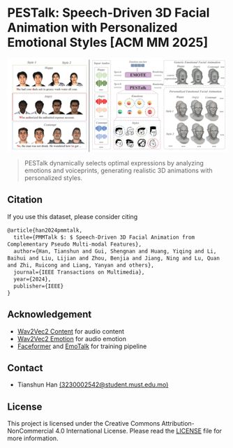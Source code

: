 # PESTalk: Speech-Driven 3D Facial Animation with Personalized Emotional Styles [ACM MM 2025]


<img src="./PESTalk.png" /> 

> PESTalk dynamically selects optimal expressions by analyzing emotions and voiceprints, generating realistic 3D animations with personalized styles.






## Citation
If you use this dataset, please consider citing
```
@article{han2024pmmtalk,
  title={PMMTalk $: $ Speech-Driven 3D Facial Animation from Complementary Pseudo Multi-modal Features},
  author={Han, Tianshun and Gui, Shengnan and Huang, Yiqing and Li, Baihui and Liu, Lijian and Zhou, Benjia and Jiang, Ning and Lu, Quan and Zhi, Ruicong and Liang, Yanyan and others},
  journal={IEEE Transactions on Multimedia},
  year={2024},
  publisher={IEEE}
}
```

## Acknowledgement
- [Wav2Vec2 Content](https://huggingface.co/jonatasgrosman/wav2vec2-large-xlsr-53-english) for audio content
- [Wav2Vec2 Emotion](https://huggingface.co/r-f/wav2vec-english-speech-emotion-recognition) for audio emotion
- [Faceformer](https://github.com/EvelynFan/FaceFormer) and [EmoTalk](https://github.com/ZiqiaoPeng/EmoTalk) for training pipeline

## Contact
- Tianshun Han [(3230002542@student.must.edu.mo)](3230002542@student.must.edu.mo)

## License
This project is licensed under the Creative Commons Attribution-NonCommercial 4.0 International License. Please read the [LICENSE](LICENSE) file for more information.
